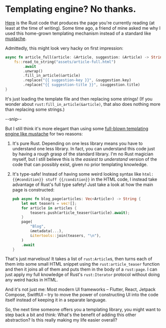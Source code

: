 # Templating engine? No thanks.

[Here](https://github.com/MarcelGarus/server/blob/f0688236abbe9f25ff296a6197130a19e3c6d562/src/templates.rs) is the Rust code that produces the page you're currently reading (at least at the time of writing).
Some time ago, a friend of mine asked me why I used this home-grown templating mechanism instead of a standard like [mustache](https://mustache.github.io/mustache.5.html).

Admittedly, this might look very hacky on first impression:

```rust
async fn article_full(article: &Article, suggestion: &Article) -> String {
    fs::read_to_string("assets/article-full.html")
        .await
        .unwrap()
        .fill_in_article(&article)
        .replace("{{ suggestion-key }}", &suggestion.key)
        .replace("{{ suggestion-title }}", &suggestion.title)
}
```

It's just loading the template file and then replacing some strings!
(If you wonder about `rust:fill_in_article(&article)`, that also does nothing more than replacing some strings.)

--snip--

But I still think it's more elegant than using some [full-blown templating engine like mustache](https://mustache.github.io/mustache.5.html) for two reasons:

1.  It's pure Rust. Depending on one less library means you have to understand one less library.
    In fact, you can understand this code just by having a rough grasp of the standard library.
    I'm no Rust magician myself, but I still believe this is the *easiest to understand* version of the code that can possibly exist, given no prior templating knowledge.
2.  It's type-safe! Instead of having some weird looking syntax like `html:{{#condition}} stuff {{/condition}}` in the HTML code, I instead take advantage of Rust's full type safety!
    Just take a look at how the main page is constructed:

    ```rust
    pub async fn blog_page(articles: Vec<Article>) -> String {
        let mut teasers = vec![];
        for article in articles {
            teasers.push(article_teaser(&article).await);
        }
        page(
            "Blog",
            &metadata(...),
            &itertools::join(teasers, "\n"),
        )
        .await
    }
    ```

   That's just marvelous! It takes a list of `rust:Article`s, then turns each of them into some small HTML snippet using the `rust:article_teaser` function and then it joins all of them and puts them in the body of a `rust:page`.
   I can just apply my full knowledge of Rust's `rust:Iterator` protocol without doing any weird hacks in HTML.

And it's not just me: Most modern UI frameworks – Flutter, React, Jetpack Compose, SwitftUI – try to move the power of constructing UI into the code itself instead of keeping it in a separate language.

So, the next time someone offers you a templating library, you might want to step back a bit and think:
What's the benefit of adding this other abstraction?
Is this really making my life easier overall?
